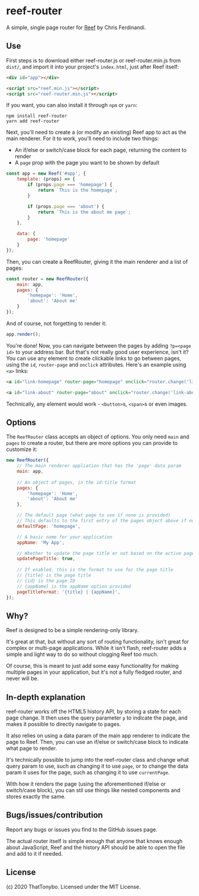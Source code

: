 # reef-router
A simple, single page router for [Reef](https://github.com/cferdinandi/reef) by Chris Ferdinandi.

## Use
First steps is to download either reef-router.js or reef-router.min.js from `dist/`, and import it into your project's `index.html`, just after Reef itself:
```html
<div id="app"></div>

<script src="reef.min.js"></script>
<script src="reef-router.min.js"></script>
```
If you want, you can also install it through `npm` or `yarn`:
```
npm install reef-router
yarn add reef-router
```

Next, you'll need to create a (or modify an existing) Reef app to act as the main renderer. For it to work, you'll need to include two things:
* An if/else or switch/case block for each page, returning the content to render
* A `page` prop with the page you want to be shown by default
```js
const app = new Reef('#app', {
	template: (props) => {
		if (props.page === 'homepage') {
			return `This is the homepage`;
		}

		if (props.page === 'about') {
			return `This is the about me page`;
		}
	},

	data: {
		page: 'homepage'
	}
});
```

Then, you can create a ReefRouter, giving it the main renderer and a list of pages:
```js
const router = new ReefRouter({
	main: app,
	pages: {
		'homepage': 'Home',
		'about': 'About me'
	}
});
```

And of course, not forgetting to render it:
```js
app.render();
```

You're done! Now, you can navigate between the pages by adding `?p=<page id>` to your address bar. But that's not really good user experience, isn't it? You can use any element to create clickable links to go between pages, using the `id`, `router-page` and `onclick` attributes. Here's an example using `<a>` links:
```html
<a id="link-homepage" router-page="homepage" onclick="router.change('link-homepage');">Home</a>

<a id="link-about" router-page="about" onclick="router.change('link-about');">About me</a>
```
Technically, any element would work - `<button>`s, `<span>`s or even images.

## Options
The `ReefRouter` class accepts an object of options. You only need `main` and `pages` to create a router, but there are more options you can provide to customize it:
```js
new ReefRouter({
    // The main renderer appliation that has the 'page' data param
    main: app,
    
    // An object of pages, in the id:title format
	pages: {
		'homepage': 'Home',
		'about': 'About me'
    },

    // The default page (what page to use if none is provided)
    // This defaults to the first entry of the pages object above if none is provided
    defaultPage: 'homepage',

    // A basic name for your application
    appName: 'My App',

    // Whether to update the page title or not based on the active page
    updatePageTitle: true,
    
    // If enabled, this is the format to use for the page title
    // {title} is the page title
    // {id} is the page ID
    // {appName} is the appName option provided
    pageTitleFormat: '{title} | {appName}',
});
```

## Why?
Reef is designed to be a simple rendering-only library.

It's great at that, but without any sort of routing functionality, isn't great for complex or multi-page applications. While it isn't flash, reef-router adds a simple and light way to do so without clogging Reef too much.

Of course, this is meant to just add some easy functionality for making multiple pages in your application, but it's not a fully fledged router, and never will be.

## In-depth explanation
reef-router works off the HTML5 history API, by storing a state for each page change. It then uses the query parameter `p` to indicate the page, and makes it possible to directly navigate to pages.

It also relies on using a data param of the main app renderer to indicate the page to Reef. Then, you can use an if/else or switch/case block to indicate what page to render.

It's technically possible to jump into the reef-router class and change what query param to use, such as changing it to use `page`, or to change the data param it uses for the page, such as changing it to use `currentPage`.

With how it renders the page (using the aforementioned if/else or switch/case block), you can stil use things like nested components and stores exactly the same.

## Bugs/issues/contribution
Report any bugs or issues you find to the GitHub issues page.

The actual router itself is simple enough that anyone that knows enough about JavaScript, Reef and the history API should be able to open the file and add to it if needed.

## License
(c) 2020 ThatTonybo. Licensed under the MIT License.